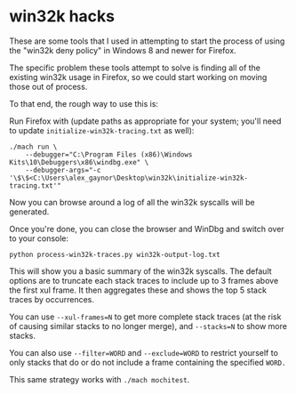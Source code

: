 # win32k hacks

These are some tools that I used in attempting to start the process of using the
"win32k deny policy" in Windows 8 and newer for Firefox.

The specific problem these tools attempt to solve is finding all of the existing
win32k usage in Firefox, so we could start working on moving those out of
process.

To that end, the rough way to use this is:

Run Firefox with (update paths as appropriate for your system; you'll need to
update `initialize-win32k-tracing.txt` as well):

```
./mach run \
    --debugger="C:\Program Files (x86)\Windows Kits\10\Debuggers\x86\windbg.exe" \
    --debugger-args="-c '\$\$<C:\Users\alex_gaynor\Desktop\win32k\initialize-win32k-tracing.txt'"
```

Now you can browse around a log of all the win32k syscalls will be generated.

Once you're done, you can close the browser and WinDbg and switch over to your
console:

```shell
python process-win32k-traces.py win32k-output-log.txt
```

This will show you a basic summary of the win32k syscalls. The default options
are to truncate each stack traces to include up to 3 frames above the first xul
frame. It then aggregates these and shows the top 5 stack traces by occurrences.

You can use `--xul-frames=N` to get more complete stack traces (at the risk of
causing similar stacks to no longer merge), and `--stacks=N` to show more
stacks.

You can also use `--filter=WORD` and `--exclude=WORD` to restrict yourself to
only stacks that do or do not include a frame containing the specified `WORD.`

This same strategy works with `./mach mochitest`.
